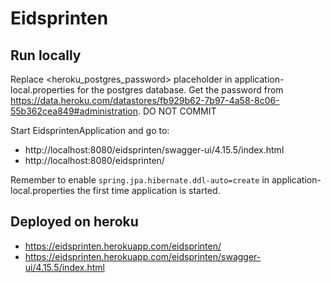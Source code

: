 # Eidsprinten

## Run locally

Replace <heroku_postgres_password> placeholder in application-local.properties for the postgres database. Get the password from https://data.heroku.com/datastores/fb929b62-7b97-4a58-8c06-55b362cea849#administration. DO NOT COMMIT

Start EidsprintenApplication and go to:

* http://localhost:8080/eidsprinten/swagger-ui/4.15.5/index.html
* http://localhost:8080/eidsprinten/

Remember to enable `spring.jpa.hibernate.ddl-auto=create` in application-local.properties the first time application is started.

## Deployed on heroku

* https://eidsprinten.herokuapp.com/eidsprinten/
* https://eidsprinten.herokuapp.com/eidsprinten/swagger-ui/4.15.5/index.html